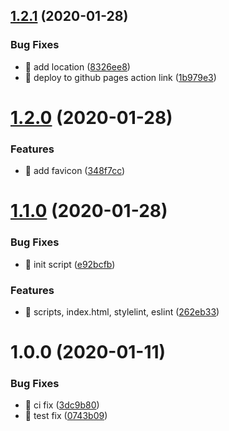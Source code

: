 ## [1.2.1](https://github.com/shhdharmen/bootstrap-theme-kit/compare/v1.2.0...v1.2.1) (2020-01-28)


### Bug Fixes

* 🐛 add location ([8326ee8](https://github.com/shhdharmen/bootstrap-theme-kit/commit/8326ee8d01b8932cf9e68b83ccd6eff38728c71a))
* 🐛 deploy to github pages action link ([1b979e3](https://github.com/shhdharmen/bootstrap-theme-kit/commit/1b979e3e4187e9385cf177ef189614838586f41c))

# [1.2.0](https://github.com/shhdharmen/bootstrap-theme-kit/compare/v1.1.0...v1.2.0) (2020-01-28)


### Features

* 🎸 add favicon ([348f7cc](https://github.com/shhdharmen/bootstrap-theme-kit/commit/348f7ccc09a18d4417f025615d064d2332d4b0e3))

# [1.1.0](https://github.com/shhdharmen/bootstrap-theme-kit/compare/v1.0.0...v1.1.0) (2020-01-28)


### Bug Fixes

* 🐛 init script ([e92bcfb](https://github.com/shhdharmen/bootstrap-theme-kit/commit/e92bcfb4dfa0b6e320a620269946a790d7fcfb88))


### Features

* 🎸 scripts, index.html, stylelint, eslint ([262eb33](https://github.com/shhdharmen/bootstrap-theme-kit/commit/262eb33efd53af572309a2a98f4647c08376043b))

# 1.0.0 (2020-01-11)


### Bug Fixes

* 🐛 ci fix ([3dc9b80](https://github.com/shhdharmen/bootstrap-theme-kit/commit/3dc9b805278c79ce72cef13fb7778f8f38c95581))
* 🐛 test fix ([0743b09](https://github.com/shhdharmen/bootstrap-theme-kit/commit/0743b0921a9490daae55c4a29258158b952649d6))

